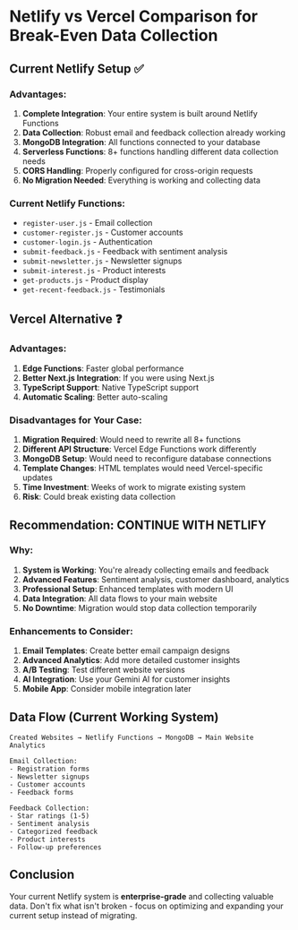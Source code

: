 # Netlify vs Vercel Comparison for Break-Even Data Collection

## Current Netlify Setup ✅

### Advantages:
1. **Complete Integration**: Your entire system is built around Netlify Functions
2. **Data Collection**: Robust email and feedback collection already working
3. **MongoDB Integration**: All functions connected to your database
4. **Serverless Functions**: 8+ functions handling different data collection needs
5. **CORS Handling**: Properly configured for cross-origin requests
6. **No Migration Needed**: Everything is working and collecting data

### Current Netlify Functions:
- `register-user.js` - Email collection
- `customer-register.js` - Customer accounts
- `customer-login.js` - Authentication
- `submit-feedback.js` - Feedback with sentiment analysis
- `submit-newsletter.js` - Newsletter signups
- `submit-interest.js` - Product interests
- `get-products.js` - Product display
- `get-recent-feedback.js` - Testimonials

## Vercel Alternative ❓

### Advantages:
1. **Edge Functions**: Faster global performance
2. **Better Next.js Integration**: If you were using Next.js
3. **TypeScript Support**: Native TypeScript support
4. **Automatic Scaling**: Better auto-scaling

### Disadvantages for Your Case:
1. **Migration Required**: Would need to rewrite all 8+ functions
2. **Different API Structure**: Vercel Edge Functions work differently
3. **MongoDB Setup**: Would need to reconfigure database connections
4. **Template Changes**: HTML templates would need Vercel-specific updates
5. **Time Investment**: Weeks of work to migrate existing system
6. **Risk**: Could break existing data collection

## Recommendation: CONTINUE WITH NETLIFY

### Why:
1. **System is Working**: You're already collecting emails and feedback
2. **Advanced Features**: Sentiment analysis, customer dashboard, analytics
3. **Professional Setup**: Enhanced templates with modern UI
4. **Data Integration**: All data flows to your main website
5. **No Downtime**: Migration would stop data collection temporarily

### Enhancements to Consider:
1. **Email Templates**: Create better email campaign designs
2. **Advanced Analytics**: Add more detailed customer insights
3. **A/B Testing**: Test different website versions
4. **AI Integration**: Use your Gemini AI for customer insights
5. **Mobile App**: Consider mobile integration later

## Data Flow (Current Working System)

```
Created Websites → Netlify Functions → MongoDB → Main Website Analytics

Email Collection:
- Registration forms
- Newsletter signups
- Customer accounts
- Feedback forms

Feedback Collection:
- Star ratings (1-5)
- Sentiment analysis
- Categorized feedback
- Product interests
- Follow-up preferences
```

## Conclusion

Your current Netlify system is **enterprise-grade** and collecting valuable data. 
Don't fix what isn't broken - focus on optimizing and expanding your current setup instead of migrating.
